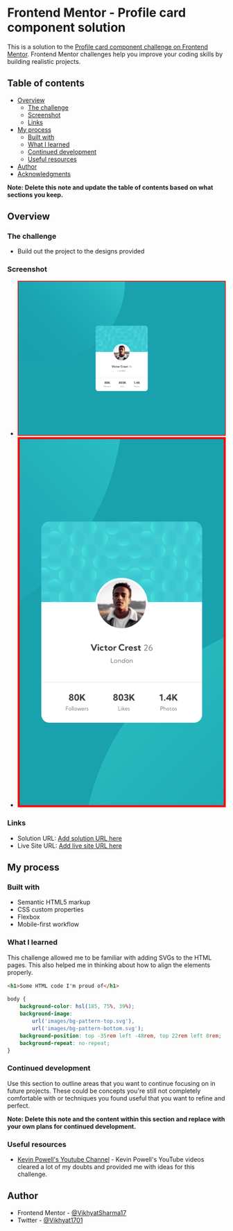 # Frontend Mentor - Profile card component solution

This is a solution to the [Profile card component challenge on Frontend Mentor](https://www.frontendmentor.io/challenges/profile-card-component-cfArpWshJ). Frontend Mentor challenges help you improve your coding skills by building realistic projects. 

## Table of contents

- [Overview](#overview)
  - [The challenge](#the-challenge)
  - [Screenshot](#screenshot)
  - [Links](#links)
- [My process](#my-process)
  - [Built with](#built-with)
  - [What I learned](#what-i-learned)
  - [Continued development](#continued-development)
  - [Useful resources](#useful-resources)
- [Author](#author)
- [Acknowledgments](#acknowledgments)

**Note: Delete this note and update the table of contents based on what sections you keep.**

## Overview

### The challenge

- Build out the project to the designs provided

### Screenshot

- ![Desktop Screenshot](screenshots/desktop_view.png)
- ![Mobile Screenshot](./screenshots/mobile_view.png)

### Links

- Solution URL: [Add solution URL here](https://your-solution-url.com)
- Live Site URL: [Add live site URL here](https://your-live-site-url.com)

## My process

### Built with

- Semantic HTML5 markup
- CSS custom properties
- Flexbox
- Mobile-first workflow

### What I learned

This challenge allowed me to be familiar with adding SVGs to the HTML pages.
This also helped me in thinking about how to align the elements properly.

```html
<h1>Some HTML code I'm proud of</h1>
```
```css
body {
    background-color: hsl(185, 75%, 39%);
    background-image: 
        url('images/bg-pattern-top.svg'),
        url('images/bg-pattern-bottom.svg');
    background-position: top -35rem left -48rem, top 22rem left 8rem;
    background-repeat: no-repeat;
}
```

### Continued development

Use this section to outline areas that you want to continue focusing on in future projects. These could be concepts you're still not completely comfortable with or techniques you found useful that you want to refine and perfect.

**Note: Delete this note and the content within this section and replace with your own plans for continued development.**

### Useful resources

- [Kevin Powell's Youtube Channel](https://www.youtube.com/kepowob/featured) - Kevin Powell's YouTube videos cleared a lot of my doubts and provided me with ideas for this challenge.

## Author

- Frontend Mentor - [@VikhyatSharma17](https://www.frontendmentor.io/profile/VikhyatSharma17)
- Twitter - [@Vikhyat1701](https://twitter.com/Vikhyat1701)
